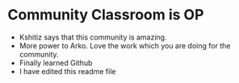 # Community Classroom is OP

- Kshitiz says that this community is amazing.
- More power to Arko. Love the work which you are doing for the community.
- Finally learned Github
- I have edited this readme file 
